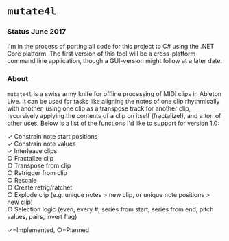 # `mutate4l`

### Status June 2017
I'm in the process of porting all code for this project to C# using the .NET Core platform. The first version of this tool will be a cross-platform command line application, though a GUI-version might follow at a later date.

### About
`mutate4l` is a swiss army knife for offline processing of MIDI clips in Ableton Live. It can be used for tasks like aligning the notes of one clip rhythmically with another, using one clip as a transpose track for another clip, recursively applying the contents of a clip on itself (fractalize!), and a ton of other uses. Below is a list of the functions I'd like to support for version 1.0:

&#10003; Constrain note start positions<br>
&#10003; Constrain note values<br>
&#10003; Interleave clips<br>
&#9675; Fractalize clip<br>
&#9675; Transpose from clip<br>
&#9675; Retrigger from clip<br>
&#9675; Rescale<br>
&#9675; Create retrig/ratchet<br>
&#9675; Explode clip (e.g. unique notes > new clip, or unique note positions > new clip)<br>
&#9675; Selection logic (even, every #, series from start, series from end, pitch values, pairs, invert flag)<br>

&#10003;=Implemented, &#9675;=Planned
